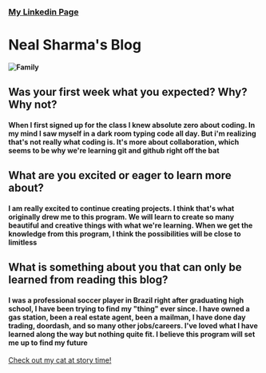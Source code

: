 <link href="style.css" rel="stylesheet">

### [My Linkedin Page](https://www.linkedin.com/in/neal-sharma23)

# **Neal Sharma's Blog**

**![Family](https://scontent.flex2-1.fna.fbcdn.net/v/t39.30808-6/423224869_10159352090592364_7749783761514578179_n.jpg?_nc_cat=105&ccb=1-7&_nc_sid=5f2048&_nc_ohc=5FbuwayYy78AX8pdH86&_nc_ht=scontent.flex2-1.fna&oh=00_AfBKmnnA3ALbOq6dt5ufHdnPZiQF5652OuEN7RZDVawbew&oe=65ED06E2)**

## **Was your first week what you expected? Why? Why not?**

#### When I first signed up for the class I knew absolute zero about coding. In my mind I saw myself in a dark room typing code all day. But i'm realizing that's not really what coding is. It's more about collaboration, which seems to be why we're learning git and github right off the bat

## **What are you excited or eager to learn more about?**

#### I am really excited to continue creating projects. I think that's what originally drew me to this program. We will learn to create so many beautiful and creative things with what we're learning. When we get the knowledge from this program, I think the possibilities will be close to limitless

## **What is something about you that can only be learned from reading this blog?**

#### I was a professional soccer player in Brazil right after graduating high school, I have been trying to find my "thing" ever since. I have owned a gas station, been a real estate agent, been a mailman, I have done day trading, doordash, and so many other jobs/careers. I've loved what I have learned along the way but nothing quite fit. I believe this program will set me up to find my future

[Check out my cat at story time!](https://www.tiktok.com/@marinafsharma/video/7342880475717078318)
